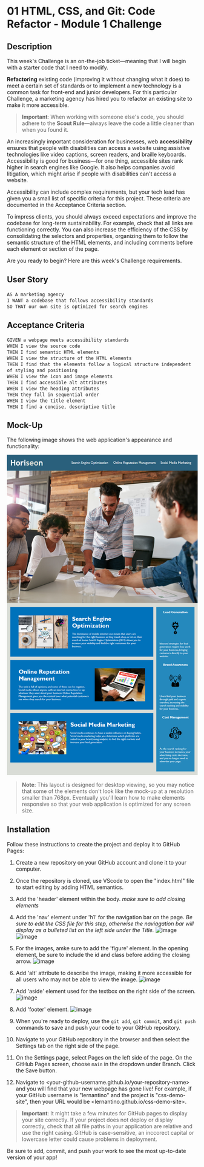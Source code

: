 # 01 HTML, CSS, and Git: Code Refactor - Module 1 Challenge

## Description

This week's Challenge is an on-the-job ticket&mdash;meaning that I will begin with a starter code that  I need to modify. 

**Refactoring** existing code (improving it without changing what it does) to meet a certain set of standards or to implement a new technology is a common task for front-end and junior developers. For this particular Challenge, a marketing agency has hired you to refactor an existing site to make it more accessible. 

> **Important**: When working with someone else's code, you should adhere to the **Scout Rule**&mdash;always leave the code a little cleaner than when you found it.

An increasingly important consideration for businesses, web **accessibility** ensures that people with disabilities can access a website using assistive technologies like video captions, screen readers, and braille keyboards. Accessibility is good for business&mdash;for one thing, accessible sites rank higher in search engines like Google. It also helps companies avoid litigation, which might arise if people with disabilities can't access a website.

Accessibility can include complex requirements, but your tech lead has given you a small list of specific criteria for this project. These criteria are documented in the Acceptance Criteria section.

To impress clients, you should always exceed expectations and improve the codebase for long-term sustainability. For example, check that all links are functioning correctly. You can also increase the efficiency of the CSS by consolidating the selectors and properties, organizing them to follow the semantic structure of the HTML elements, and including comments before each element or section of the page.

Are you ready to begin? Here are this week's Challenge requirements.

## User Story

```
AS A marketing agency
I WANT a codebase that follows accessibility standards
SO THAT our own site is optimized for search engines
```

## Acceptance Criteria

```
GIVEN a webpage meets accessibility standards
WHEN I view the source code
THEN I find semantic HTML elements
WHEN I view the structure of the HTML elements
THEN I find that the elements follow a logical structure independent of styling and positioning
WHEN I view the icon and image elements
THEN I find accessible alt attributes
WHEN I view the heading attributes
THEN they fall in sequential order
WHEN I view the title element
THEN I find a concise, descriptive title
```

## Mock-Up

The following image shows the web application's appearance and functionality:

![The Horiseon webpage includes a navigation bar, a header image, and cards with text and images at the bottom of the page.](./Assets/01-html-css-git-homework-demo.png)

> **Note**: This layout is designed for desktop viewing, so you may notice that some of the elements don't look like the mock-up at a resolution smaller than 768px. Eventually you'll learn how to make elements responsive so that your web application is optimized for any screen size.

## Installation

Follow these instructions to create the project and deploy it to GitHub Pages:

1. Create a new repository on your GitHub account and clone it to your computer.

2. Once the repository is cloned, use VScode to open the "index.html" file to start editing by adding HTML semantics.

3. Add the 'header' element within the body. *make sure to add closing elements*

4. Add the 'nav' element under 'h1' for the navigation bar on the page. *Be sure to edit the CSS file for this step, otherwise the naviagation bar will display as a bulleted list on the left side under the Title.* ![image](https://github.com/madihakhan-hub/Wk-1-Challenge/assets/144630720/c4c8a988-9dc4-4eef-901d-7dc4f13e7325) ![image](https://github.com/madihakhan-hub/Wk-1-Challenge/assets/144630720/51b4f4b5-034d-4bfc-a669-25c51cbba51c)

5. For the images, amke sure to add the 'figure' element. In the opening element, be sure to include the id and class before adding the closing arrow. ![image](https://github.com/madihakhan-hub/Wk-1-Challenge/assets/144630720/4209a4a6-ce44-4cb5-b312-ab51aa88a506)

6. Add 'alt' attribute to describe the image, making it more accessible for all users who may not be able to view the image. ![image](https://github.com/madihakhan-hub/Wk-1-Challenge/assets/144630720/1c450929-a6f6-4ad6-9526-2705c4cd548a)

7. Add 'aside' element used for the textbox on the right side of the screen. ![image](https://github.com/madihakhan-hub/Wk-1-Challenge/assets/144630720/8f45d636-6ea7-474c-a743-7fea48cd7ae6)

9. Add 'footer' element. ![image](https://github.com/madihakhan-hub/Wk-1-Challenge/assets/144630720/7122fc9e-56b7-451c-8845-d217c95e51d3)

10. When you're ready to deploy, use the `git add`, `git commit`, and `git push` commands to save and push your code to your GitHub repository.

11. Navigate to your GitHub repository in the browser and then select the Settings tab on the right side of the page.

12. On the Settings page, select Pages on the left side of the page. On the GitHub Pages screen, choose `main` in the dropdown under Branch. Click the Save button.

13. Navigate to <your-github-username.github.io/your-repository-name> and you will find that your new webpage has gone live! For example, if your GitHub username is "lernantino" and the project is "css-demo-site", then your URL would be <lernantino.github.io/css-demo-site>.

> **Important**: It might take a few minutes for GitHub pages to display your site correctly. If your project does not deploy or display correctly, check that all file paths in your application are relative and use the right casing. GitHub is case-sensitive, an inccorect capital or lowercase letter could cause problems in deployment.

Be sure to add, commit, and push your work to see the most up-to-date version of your app!

